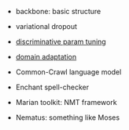 + backbone: basic structure

+ variational dropout
+ [discriminative param tuning](https://mlwhiz.com/blog/2019/03/30/transfer_learning_text_classification/)
+ [domain adaptation](https://blog.csdn.net/u013841196/article/details/80956828)


+ Common-Crawl language model
+ Enchant spell-checker
+ Marian toolkit: NMT framework
+ Nematus: something like Moses
